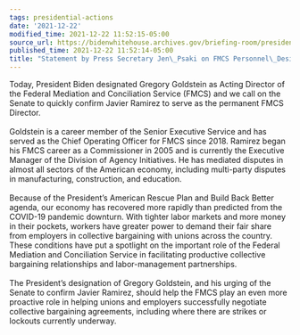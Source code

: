 ```yaml
---
tags: presidential-actions
date: '2021-12-22'
modified_time: 2021-12-22 11:52:15-05:00
source_url: https://bidenwhitehouse.archives.gov/briefing-room/presidential-actions/2021/12/22/statement-by-press-secretary-jen-psaki-on-fmcs-personnel-designation/
published_time: 2021-12-22 11:52:14-05:00
title: "Statement by Press Secretary Jen\_Psaki on FMCS Personnel\_Designation"
---
```

 
Today, President Biden designated Gregory Goldstein as Acting Director
of the Federal Mediation and Conciliation Service (FMCS) and we call on
the Senate to quickly confirm Javier Ramirez to serve as the permanent
FMCS Director.  
   
Goldstein is a career member of the Senior Executive Service and has
served as the Chief Operating Officer for FMCS since 2018. Ramirez began
his FMCS career as a Commissioner in 2005 and is currently the Executive
Manager of the Division of Agency Initiatives. He has mediated disputes
in almost all sectors of the American economy, including multi-party
disputes in manufacturing, construction, and education.   
   
Because of the President’s American Rescue Plan and Build Back Better
agenda, our economy has recovered more rapidly than predicted from the
COVID-19 pandemic downturn. With tighter labor markets and more money in
their pockets, workers have greater power to demand their fair share
from employers in collective bargaining with unions across the country.
These conditions have put a spotlight on the important role of the
Federal Mediation and Conciliation Service in facilitating productive
collective bargaining relationships and labor-management partnerships.  
   
The President’s designation of Gregory Goldstein, and his urging of the
Senate to confirm Javier Ramirez, should help the FMCS play an even more
proactive role in helping unions and employers successfully negotiate
collective bargaining agreements, including where there are strikes or
lockouts currently underway.
